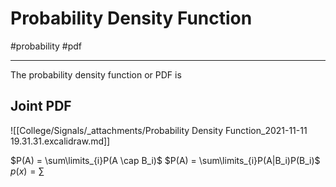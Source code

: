 # Probability Density Function
#probability #pdf

---
The probability density function or PDF is


## Joint PDF

![[College/Signals/_attachments/Probability Density Function_2021-11-11 19.31.31.excalidraw.md]]

$P(A) = \sum\limits_{i}P(A \cap B_i)$
$P(A) = \sum\limits_{i}P(A|B_i)P(B_i)$
$p(x) = \sum\limits$